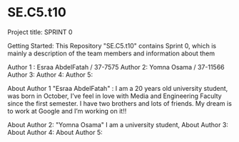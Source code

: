 # SE.C5.t10

Project title: SPRINT 0

Getting Started: This Repository "SE.C5.t10" contains Sprint 0, which is mainly a description of the team members and information about them


Author 1 : Esraa AbdelFatah / 37-7575 
Author 2: Yomna Osama / 37-11566
Author 3:
Author 4:
Author 5:

About Author 1 "Esraa AbdelFatah" :
I am a 20 years old university student, was born in October, I’ve feel in love with Media and Engineering Faculty since the first semester.
I have two brothers and lots of friends. My dream is to work at Google and I’m working on it!!


About Author 2: "Yomna Osama"
 I am a university student, 
About Author 3:
About Author 4:
About Author 5:

<STILL WORKING ON THE DESIGN>
